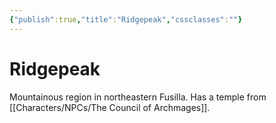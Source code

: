```yaml
---
{"publish":true,"title":"Ridgepeak","cssclasses":""}
---
```



# Ridgepeak

Mountainous region in northeastern Fusilla. Has a temple from [[Characters/NPCs/The Council of Archmages]].
